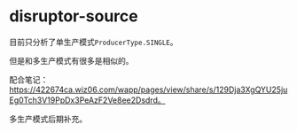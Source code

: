 # disruptor-source

目前只分析了单生产模式`ProducerType.SINGLE`。

但是和多生产模式有很多是相似的。

配合笔记：https://422674ca.wiz06.com/wapp/pages/view/share/s/129Dja3XgQYU25juEg0Tch3V19PpDx3PeAzF2Ve8ee2Dsdrd。

多生产模式后期补充。




